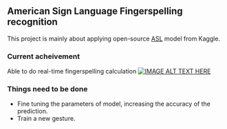 ## American Sign Language Fingerspelling recognition

This project is mainly about applying open-source [ASL](https://www.kaggle.com/competitions/asl-fingerspelling) model from Kaggle.  


### Current acheivement
Able to do real-time fingerspelling calculation
[![IMAGE ALT TEXT HERE](https://img.youtube.com/vi/IwV3-jW15I4/0.jpg)](https://www.youtube.com/watch?v=IwV3-jW15I4)

### Things need to be done
  * Fine tuning the parameters of model, increasing the accuracy of the prediction.
  * Train a new gesture.




